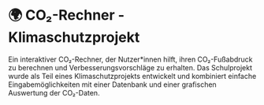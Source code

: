 # 🌍 CO₂-Rechner - Klimaschutzprojekt

Ein interaktiver CO₂-Rechner, der Nutzer*innen hilft, ihren CO₂-Fußabdruck zu berechnen und Verbesserungsvorschläge zu erhalten. Das Schulprojekt wurde als Teil eines Klimaschutzprojekts entwickelt und kombiniert einfache Eingabemöglichkeiten mit einer Datenbank und einer grafischen Auswertung der CO₂-Daten.
